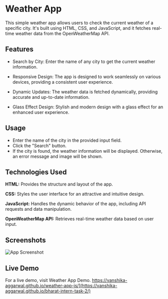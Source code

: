 # Weather App

This simple weather app allows users to check the current weather of a specific city. It's built using HTML, CSS, and JavaScript, and it fetches real-time weather data from the OpenWeatherMap API.

## Features

- Search by City: Enter the name of any city to get the current weather information.

- Responsive Design: The app is designed to work seamlessly on various devices, providing a consistent user experience.
- Dynamic Updates: The weather data is fetched dynamically, providing accurate and up-to-date information.
- Glass Effect Design: Stylish and modern design with a glass effect for an enhanced user experience.


## Usage
- Enter the name of the city in the provided input field.
- Click the "Search" button.
- If the city is found, the weather information will be displayed. Otherwise, an error message and image will be shown.




## Technologies Used

**HTML:** Provides the structure and layout of the app.

**CSS:** Styles the user interface for an attractive and intuitive design.

**JavaScript:** Handles the dynamic behavior of the app, including API requests and data manipulation.

**OpenWeatherMap API:** Retrieves real-time weather data based on user input.


## Screenshots

![App Screenshot](https://github.com/Vanshika-Aggarwal/weather-app-js/blob/main/images/preview%20(2).gif)


## Live Demo

For a live demo, visit Weather App Demo.  https://vanshika-aggarwal.github.io/weather-app-js/](https://vanshika-aggarwal.github.io/bharat-intern-task-2/)





